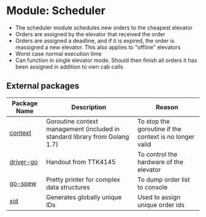 Module: Scheduler
=====================
- The scheduler module schedules new orders to the cheapest elevator
- Orders are assigned by the elevator that received the order
- Orders are assigned a deadline, and if it is expired, the order is reassigned a new elevator. This also applies to "offline" elevators
- Worst case normal execution time
- Can function in single elevator mode. Should then finish all orders it has been assigned in addition to own cab calls


## External packages
|Package Name|Description|Reason|
|------------|-----------|------|
|[context](https://golang.org/x/net/context)|Goroutine context management (included in standard library from Golang 1.7)|To stop the goroutine if the context is no longer valid|
|[driver-go](github.com/TTK4145/driver-go/elevio)|Handout from TTK4145|To control the hardware of the elevator|
|[go-spew](https://github.com/davecgh/go-spew/spew)|Pretty printer for complex data structures|To dump order list to console|
|[xid](https://github.com/rs/xid) | Generates globally unique IDs | Used to assign unique order ids |


	